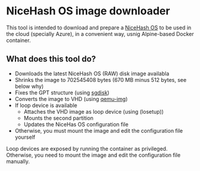 # NiceHash OS image downloader

This tool is intended to download and prepare a [NiceHash OS](https://www.nicehash.com/blog/post/nicehash-os-flash-tool-user-guide) to be used in the cloud (specially Azure), in a convenient way, usnig Alpine-based Docker container.

## What does this tool do?
* Downloads the latest NiceHash OS (RAW) disk image availabla
* Shrinks the image to 702545408 bytes (670 MB minus 512 bytes, see below why)
* Fixes the GPT structure (using [sgdisk](https://linux.die.net/man/8/sgdisk))
* Converts the image to VHD (using [qemu-img](https://linux.die.net/man/1/qemu-img))
* If loop device is available
  * Attaches the VHD image as loop device (using (losetup))
  * Mounts the second partition
  * Updates the NiceHas OS configuration file
* Otherwise, you must mount the image and edit the configuration file yourself

Loop devices are exposed by running the container as privileged. Otherwise, you need to mount the image and edit the configuration file manually.
